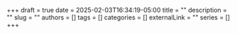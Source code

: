 +++ 
draft = true
date = 2025-02-03T16:34:19-05:00
title = ""
description = ""
slug = ""
authors = []
tags = []
categories = []
externalLink = ""
series = []
+++
